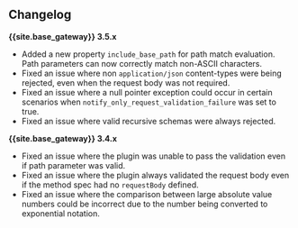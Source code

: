 ## Changelog

**{{site.base_gateway}} 3.5.x**
* Added a new property `include_base_path` for path match evaluation. 
Path parameters can now correctly match non-ASCII characters.
* Fixed an issue where non `application/json` content-types were being rejected, 
even when the request body was not required.
* Fixed an issue where a null pointer exception could occur in certain scenarios
when `notify_only_request_validation_failure` was set to true.
* Fixed an issue where valid recursive schemas were always rejected.

**{{site.base_gateway}} 3.4.x**
* Fixed an issue where the plugin was unable to pass the 
validation even if path parameter was valid.
* Fixed an issue where the plugin always validated the request body even 
if the method spec had no `requestBody` defined.
* Fixed an issue where the comparison between large absolute value numbers could be incorrect 
due to the number being converted to exponential notation.
